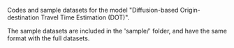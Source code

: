 Codes and sample datasets for the model "Diffusion-based Origin-destination Travel Time Estimation (DOT)".

The sample datasets are included in the 'sample/' folder, and have the same format with the full datasets.